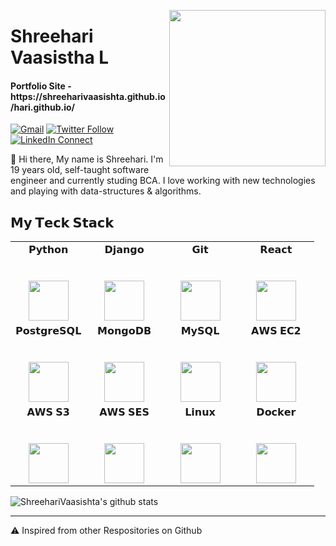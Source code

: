 <a target="_blank" href="https://shreeharivaasishta.github.io/hari.github.io/"><img width="250" align="right" src="https://media1.giphy.com/media/f3iwJFOVOwuy7K6FFw/giphy.gif?cid=ecf05e47f06772c55d59ce5b52906bffd7aa172bc4c8a723&rid=giphy.gif"></a>

# Shreehari Vaasistha L
<h4>Portfolio Site - https://shreeharivaasishta.github.io/hari.github.io/</h4>

[![Gmail](https://img.shields.io/badge/gmail-%23B23121.svg?&style=for-the-badge&logo=gmail&logoColor=white
)](mailto:shreehari9481@gmail.com?subject=From%20GitHub&cc=shreehari9481@gmail.com&body=Hi,%20there.%20Found%20you%20from%20GitHub.)
[![Twitter Follow](https://img.shields.io/badge/twitter-%231DA1F2.svg?&style=for-the-badge&logo=twitter&logoColor=white)](https://twitter.com/Hary86389970)
[![LinkedIn Connect](https://img.shields.io/badge/linkedin-%230077B5.svg?&style=for-the-badge&logo=linkedin&logoColor=white)](https://www.linkedin.com/in/shreehari-vaasistha-l/)

:wave: Hi there, My name is Shreehari. I'm 19 years old, self-taught software engineer and currently studing BCA. I love working with new technologies and playing with data-structures & algorithms.
## 𝗠𝘆 𝗧𝗲𝗰𝗸 𝗦𝘁𝗮𝗰𝗸

<table>
  <tbody>
    <tr valign="top">
      <td width="25%" align="center">
        <span>𝗣𝘆𝘁𝗵𝗼𝗻</span><br><br><br>
        <img height="64px" src="https://www.python.org/static/community_logos/python-logo-generic.svg">
      </td>
      <td width="25%" align="center">
        <span>𝗗𝗷𝗮𝗻𝗴𝗼</span><br><br><br>
        <img height="64px" src="https://cdn.svgporn.com/logos/django.svg">
      </td>
      <td width="25%" align="center">
        <span>𝗚𝗶𝘁</span><br><br><br>
        <img height="64px" src="https://cdn.svgporn.com/logos/git-icon.svg">
      </td>
      <td width="25%" align="center">
        <span>𝗥𝗲𝗮𝗰𝘁</span><br><br><br>
        <img height="64px" src="https://cdn.svgporn.com/logos/react.svg">
      </td>
    </tr>
    <tr valign="top">
      <td width="25%" align="center">
        <span>𝗣𝗼𝘀𝘁𝗴𝗿𝗲𝗦𝗤𝗟</span><br><br><br>
        <img height="64px" src="https://cdn.svgporn.com/logos/postgresql.svg">
      </td>      
      <td width="25%" align="center">
        <span>𝗠𝗼𝗻𝗴𝗼𝗗𝗕</span><br><br><br>
        <img height="64px" src="https://cdn.svgporn.com/logos/mongodb.svg">
      </td>
      <td width="25%" align="center">
        <span>𝗠𝘆𝗦𝗤𝗟</span><br><br><br>
        <img height="64px" src="https://cdn.svgporn.com/logos/mysql.svg">
      </td>
      <td width="25%" align="center">
        <span>𝗔𝗪𝗦 𝗘𝗖𝟮</span><br><br><br>
        <img height="64px" src="https://cdn.svgporn.com/logos/aws-ec2.svg">
      </td>
    </tr>
    <tr valign="top">
      <td width="25%" align="center">
        <span>𝗔𝗪𝗦 𝗦𝟯</span><br><br><br>
        <img height="64px" src="https://cdn.svgporn.com/logos/aws-s3.svg">
      </td>
      <td width="25%" align="center">
        <span>𝗔𝗪𝗦 𝗦𝗘𝗦</span><br><br><br>
        <img height="64px" src="https://cdn.svgporn.com/logos/aws-ses.svg">
      </td>
      <td width="25%" align="center">
        <span>𝗟𝗶𝗻𝘂𝘅</span><br><br><br>
        <img height="64px" src="https://cdn.svgporn.com/logos/linux-tux.svg">
      </td>      
      <td width="25%" align="center">
        <span>𝗗𝗼𝗰𝗸𝗲𝗿</span><br><br><br>
        <img height="64px" src="https://cdn.svgporn.com/logos/docker-icon.svg">
      </td>
    </tr>
  </tbody>
</table>

![ShreehariVaasishta's github stats](https://github-readme-stats.vercel.app/api?username=ShreehariVaasishta&hide=["issues"]&show_icons=true&bg_color=black)

---
⚠️ Inspired from other Respositories on Github

